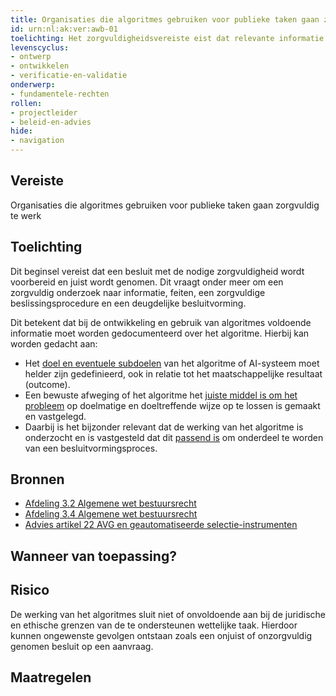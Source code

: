 ```yaml
---
title: Organisaties die algoritmes gebruiken voor publieke taken gaan zorgvuldig te werk
id: urn:nl:ak:ver:awb-01
toelichting: Het zorgvuldigheidsvereiste eist dat relevante informatie wordt meegewogen om tot een juist besluit te komen. 
levenscyclus: 
- ontwerp
- ontwikkelen
- verificatie-en-validatie
onderwerp:
- fundamentele-rechten
rollen:
- projectleider
- beleid-en-advies
hide:
- navigation
---
```


<!-- tags -->

## Vereiste

Organisaties die algoritmes gebruiken voor publieke taken gaan zorgvuldig te werk

## Toelichting 

Dit beginsel vereist dat een besluit met de nodige zorgvuldigheid wordt voorbereid en juist wordt genomen.
Dit vraagt onder meer om een zorgvuldig onderzoek naar informatie, feiten, een zorgvuldige beslissingsprocedure en een deugdelijke besluitvorming. 

Dit betekent dat bij de ontwikkeling en gebruik van algoritmes voldoende informatie moet worden gedocumenteerd over het algoritme. Hierbij kan worden gedacht aan:
- Het [doel en eventuele subdoelen](1-pba-01-formuleren-probleemdefinitie.md) van het algoritme of AI-systeem moet helder zijn gedefinieerd, ook in relatie tot het maatschappelijke resultaat (outcome).
- Een bewuste afweging of het algoritme het [juiste middel is om het probleem](1-pba-01-formuleren-probleemdefinitie) op doelmatige en doeltreffende wijze op te lossen is gemaakt en vastgelegd. 
- Daarbij is het bijzonder relevant dat de werking van het algoritme is onderzocht en is vastgesteld dat dit [passend is](5-ver-03-functioneren-in-lijn-met-doeleinden.md) om onderdeel te worden van een besluitvormingsproces.  


## Bronnen 

- [Afdeling 3.2 Algemene wet bestuursrecht](https://wetten.overheid.nl/jci1.3:c:BWBR0005537&hoofdstuk=3&afdeling=3.2&z=2024-05-01&g=2024-05-01)
- [Afdeling 3.4 Algemene wet bestuursrecht](https://wetten.overheid.nl/jci1.3:c:BWBR0005537&hoofdstuk=3&afdeling=3.4&z=2024-05-01&g=2024-05-01)
- [Advies artikel 22 AVG en geautomatiseerde selectie-instrumenten](https://www.autoriteitpersoonsgegevens.nl/system/files?file=2024-10/Advies%20geautomatiseerde%20besluitvorming%20artikel%2022%20AVG.pdf)

## Wanneer van toepassing? 
<!-- tags-ai-act --> 


## Risico 

De werking van het algoritmes sluit niet of onvoldoende aan bij de juridische en ethische grenzen van de te ondersteunen wettelijke taak.
Hierdoor kunnen ongewenste gevolgen ontstaan zoals een onjuist of onzorgvuldig genomen besluit op een aanvraag.

## Maatregelen 

<!-- list_maatregelen vereiste/awb-1-zorgvuldigheidsbeginsel no-search no-onderwerp no-rol no-levenscyclus no-search no-onderwerp no-rol no-levenscyclus -->
